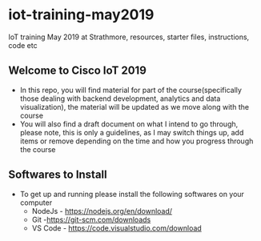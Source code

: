# iot-training-may2019
IoT training May 2019 at Strathmore, resources, starter files, instructions, code etc

## Welcome to Cisco IoT 2019
- In this repo, you will find material for part of the course(specifically those dealing with backend development, analytics and data visualization), the material will be updated as we move along with the course
- You will also find a draft document on what I intend to go through, please note, this is only a guidelines, as I may switch things up, add items or remove depending on the time and how you progress through the course

## Softwares to Install
- To get up and running please install the following softwares on your computer
    - NodeJs - https://nodejs.org/en/download/
    - Git -https://git-scm.com/downloads
    - VS Code - https://code.visualstudio.com/download
